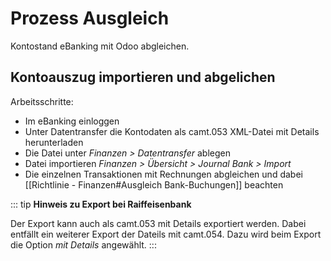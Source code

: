 # Prozess Ausgleich
Kontostand eBanking mit Odoo abgleichen.

## Kontoauszug importieren und abgelichen

Arbeitsschritte:
* Im eBanking einloggen
* Unter Datentransfer die Kontodaten als camt.053 XML-Datei mit Details herunterladen
* Die Datei unter *Finanzen > Datentransfer* ablegen
* Datei importieren *Finanzen > Übersicht > Journal Bank > Import*
* Die einzelnen Transaktionen mit Rechnungen abgleichen und dabei [[Richtlinie - Finanzen#Ausgleich Bank-Buchungen]] beachten

::: tip
**Hinweis zu Export bei Raiffeisenbank**

Der Export kann auch als camt.053 mit Details exportiert werden. Dabei entfällt ein weiterer Export der Dateils mit camt.054. Dazu wird beim Export die Option *mit Details* angewählt. 
:::